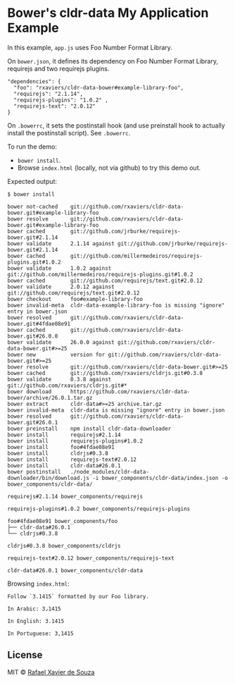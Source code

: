 # Bower's cldr-data My Application Example

In this example, `app.js` uses Foo Number Format Library.

On `bower.json`, it defines its dependency on Foo Number Format Library,
requirejs and two requirejs plugins.

    "dependencies": {
      "foo": "rxaviers/cldr-data-bower#example-library-foo",
      "requirejs": "2.1.14",
      "requirejs-plugins": "1.0.2" ,
      "requirejs-text": "2.0.12"
    }

On `.bowerrc`, it sets the postinstall hook (and use preinstall hook to actually
install the postinstall script). See `.bowerrc`.

To run the demo:
- `bower install`.
- Browse `index.html` (locally, not via github) to try this demo out.

Expected output:

    $ bower install

    bower not-cached    git://github.com/rxaviers/cldr-data-bower.git#example-library-foo
    bower resolve       git://github.com/rxaviers/cldr-data-bower.git#example-library-foo
    bower cached        git://github.com/jrburke/requirejs-bower.git#2.1.14
    bower validate      2.1.14 against git://github.com/jrburke/requirejs-bower.git#2.1.14
    bower cached        git://github.com/millermedeiros/requirejs-plugins.git#1.0.2
    bower validate      1.0.2 against git://github.com/millermedeiros/requirejs-plugins.git#1.0.2
    bower cached        git://github.com/requirejs/text.git#2.0.12
    bower validate      2.0.12 against git://github.com/requirejs/text.git#2.0.12
    bower checkout      foo#example-library-foo
    bower invalid-meta  cldr-data-example-library-foo is missing "ignore" entry in bower.json
    bower resolved      git://github.com/rxaviers/cldr-data-bower.git#4fdae08e91
    bower cached        git://github.com/rxaviers/cldr-data-bower.git#26.0.0
    bower validate      26.0.0 against git://github.com/rxaviers/cldr-data-bower.git#>=25
    bower new           version for git://github.com/rxaviers/cldr-data-bower.git#>=25
    bower resolve       git://github.com/rxaviers/cldr-data-bower.git#>=25
    bower cached        git://github.com/rxaviers/cldrjs.git#0.3.8
    bower validate      0.3.8 against git://github.com/rxaviers/cldrjs.git#*
    bower download      https://github.com/rxaviers/cldr-data-bower/archive/26.0.1.tar.gz
    bower extract       cldr-data#>=25 archive.tar.gz
    bower invalid-meta  cldr-data is missing "ignore" entry in bower.json
    bower resolved      git://github.com/rxaviers/cldr-data-bower.git#26.0.1
    bower preinstall    npm install cldr-data-downloader
    bower install       requirejs#2.1.14
    bower install       requirejs-plugins#1.0.2
    bower install       foo#4fdae08e91
    bower install       cldrjs#0.3.8
    bower install       requirejs-text#2.0.12
    bower install       cldr-data#26.0.1
    bower postinstall   ./node_modules/cldr-data-downloader/bin/download.js -i bower_components/cldr-data/index.json -o bower_components/cldr-data/

    requirejs#2.1.14 bower_components/requirejs

    requirejs-plugins#1.0.2 bower_components/requirejs-plugins

    foo#4fdae08e91 bower_components/foo
    ├── cldr-data#26.0.1
    └── cldrjs#0.3.8

    cldrjs#0.3.8 bower_components/cldrjs

    requirejs-text#2.0.12 bower_components/requirejs-text

    cldr-data#26.0.1 bower_components/cldr-data


Browsing `index.html`:


    Follow `3.1415` formatted by our Foo library.

    In Arabic: 3٫1415

    In English: 3.1415

    In Portuguese: 3,1415


## License

MIT © [Rafael Xavier de Souza](http://rafael.xavier.blog.br)
